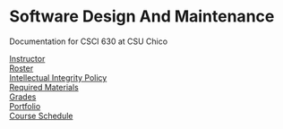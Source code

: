# Software Design And Maintenance
Documentation for CSCI 630 at CSU Chico

[Instructor](Instructor.md)<br>
[Roster](roster.md) <br>
[Intellectual Integrity Policy](Integrity_Policy.md) <br>
[Required Materials](requiredMaterials.md) <br>
[Grades](grades.md) <br>
[Portfolio](portfolio/README.md)<br>
[Course Schedule](Schedule.md) <br>

